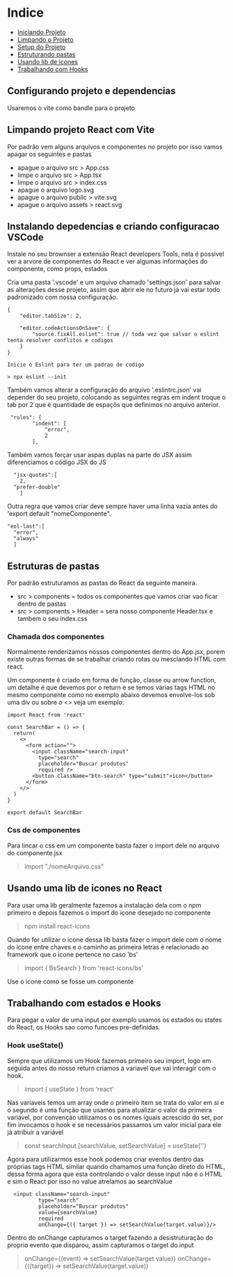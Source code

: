 # Indice

- [Iniciando Projeto](#start)
- [Limpando o Projeto](#cleaning)
- [Setup do Projeto](#setup)
- [Estruturando pastas](#folders)
- [Usando lib de icones](#icon)
- [Trabalhando com Hooks](#hooks)


<a id="start"></a>

## Configurando projeto e dependencias

Usaremos o vite como bandle para o projeto

<a id="cleaning"></a>

## Limpando projeto React com Vite

Por padrão vem alguns arquivos e componentes no projeto por isso vamos apagar os seguintes e pastas

- apague o arquivo src > App.css
- limpe o arquivo src > App.tsx
- limpe o arquivo src > index.css
- apague o arquivo logo.svg
- apague o arquivo  public > vite.svg
- apague o arquivo assets > react.svg

<a id="setup"></a>

## Instalando depedencias e criando configuracao VSCode

Instale no seu brownser a extensão React developers Tools, nela é possivel ver a arvore de componentes do React e ver algumas informações do componente, como props, estados

Cria uma pasta '.vscode' e um arquivo chamado 'settings.json' para salvar as alterações desse projeto, assim que abrir ele no futuro já vai estar todo padronizado com nossa configuração.

```
{
    "editor.tabSize": 2,

    "editor.codeActionsOnSave": {
        "source.fixAll.eslint": true // toda vez que salvar o eslint tenta resolver conflitos e codigos
    }
}

Inicie o Eslint para ter um padrao de codigo

> npx eslint --init

```
Também vamos alterar a configuração do arquivo '.eslintrc.json' vai depender do seu projeto, colocando as seguintes regras em indent troque o tab por 2 que é quantidade de espaçõs que definimos no arquivo anterior.

```
 "rules": {
        "indent": [
            "error",
            2
        ],
```

Também vamos forçar usar aspas duplas na parte do JSX assim diferenciamos o código JSX do JS

```
  "jsx-quotes":[
    2,
  "prefer-double"
	]
```

Outra regra que vamos criar deve sempre haver uma linha vazia antes do 'export default "nomeComponente".

```
"eol-last":[
  "error",
  "always"
  ]
```

<a id="folder"></a>

## Estruturas de pastas

Por padrão estruturamos as pastas do React da seguinte maneira.

- src > components = todos os componentes que vamos criar vao ficar dentro de pastas
- src > components > Header = sera nosso componente Header.tsx e tambem o seu index.css

### Chamada dos componentes

Normalmente renderizamos nossos componentes dentro do App.jsx, porem existe outras formas de se trabalhar criando rotas ou mesclando HTML com react.

Um componente é criado em forma de função, classe ou arrow function, um detalhe é que devemos por o return e se temos várias tags HTML no mesmo componente como no exemplo abaixo devemos envolve-los sob uma div ou sobre o <> veja um exemplo:

```
import React from 'react'

const SearchBar = () => {
  return(
    <>
      <form action="">
        <input className="search-input" 
          type="search"
          placeholder="Buscar produtos"
          required />
        <button className="btn-search" type="submit">icon</button>
      </form>
    </>
  )
}

export default SearchBar

```

### Css de componentes

Para lincar o css em um componente basta fazer o import dele no arquivo do componente.jsx

> import "./nomeArquivo.css"

<a id="icon"></a>

## Usando uma lib de icones no React

Para usar uma lib geralmente fazemos a instalação dela com o npm primeiro e depois fazemos o import do icone desejado no componente

> npm install react-icons

Quando for utilizar o icone dessa lib basta fazer o import dele com o nome do icone entre chaves e o caminho as primeira letras é relacionado ao framework que o icone pertence no caso 'bs'

> import { BsSearch } from 'react-icons/bs'

Use o icone como se fosse um componente

> <BsSearch />

<a id="hooks"></a>

## Trabalhando com estados e Hooks

Para pegar o valor de uma input por exemplo usamos os estados ou states do React, os Hooks sao como funcoes pre-definidas.

### Hook useState()

Sempre que utilizamos um Hook fazemos primeiro seu import, logo em seguida antes do nosso return criamos a variavel que vai interagir com o hook.

> import { useState } from 'react'

Nas variaveis temos um array onde o primeiro item se trata do valor em si e o segundo é uma função que usamos para atualizar o valor da primeira variável, por convenção utilizamos o os nomes iguais acrescido do set, por fim invocamos o hook e se necessários passamos um valor inicial para ele já atribuir a variável

> const searchInput [searchValue, setSearchValue] = useState('')

Agora para utilizarmos esse hook podemos criar eventos dentro das próprias tags HTML similar quando chamamos uma função direto do HTML, dessa forma agora que esta controlando o valor desse input não é o HTML e sim o React por isso no value atrelamos ao searchValue

```
  <input className="search-input" 
          type="search"
          placeholder="Buscar produtos"
          value={searchValue}
          required 
          onChange={({ target }) => setSearchValue(target.value)}/>
```

Dentro do onChange capturamos o target fazendo a desistruturação do proprio evento que disparou, assim capturamos o target do input

> onChange={(event) => setSearchValue(target.value)}
> onChange={({target}) => setSearchValue(target.value)}